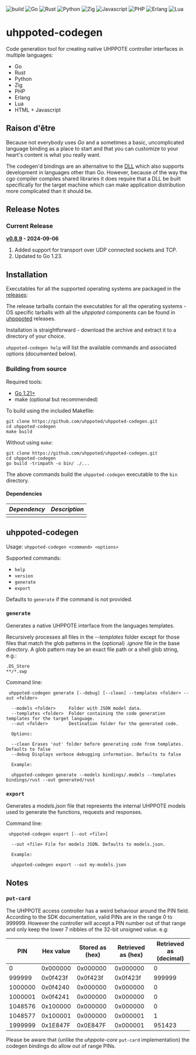 ![build](https://github.com/uhppoted/uhppoted-codegen/workflows/build/badge.svg)
![Go](https://github.com/uhppoted/uhppoted-codegen/workflows/go/badge.svg)
![Rust](https://github.com/uhppoted/uhppoted-codegen/workflows/rust/badge.svg)
![Python](https://github.com/uhppoted/uhppoted-codegen/workflows/python/badge.svg)
![Zig](https://github.com/uhppoted/uhppoted-codegen/workflows/zig/badge.svg)
![Javascript](https://github.com/uhppoted/uhppoted-codegen/workflows/javascript/badge.svg)
![PHP](https://github.com/uhppoted/uhppoted-codegen/workflows/php/badge.svg)
![Erlang](https://github.com/uhppoted/uhppoted-codegen/workflows/erlang/badge.svg)
![Lua](https://github.com/uhppoted/uhppoted-codegen/workflows/lua/badge.svg)

# uhppoted-codegen

Code generation tool for creating native UHPPOTE controller interfaces in multiple languages:
- Go
- Rust
- Python
- Zig
- PHP
- Erlang
- Lua
- HTML + Javascript

## Raison d'être

Because not everybody uses _Go_ and a sometimes a basic, uncomplicated language binding as a place to start and
that you can customize to your heart's content is what you really want.

The codegen'd bindings are an alternative to the [DLL](https://github.com/uhppoted/uhppoted-dll) which also supports
development in languages other than Go. However, because of the way the cgo compiler compiles shared libraries it does
require that a DLL be built specifically for the target machine which can make application distribution more complicated
than it should be.

## Release Notes

### Current Release

**[v0.8.9](https://github.com/uhppoted/uhppoted-codegen/releases/tag/v0.8.9) - 2024-09-06**

1. Added support for transport over UDP connected sockets and TCP.
2. Updated to Go 1.23.


## Installation

Executables for all the supported operating systems are packaged in the [releases](https://github.com/uhppoted/uhppoted-codegen/releases):

The release tarballs contain the executables for all the operating systems - OS specific tarballs with all the _uhppoted_ components can be found in [uhpppoted](https://github.com/uhppoted/uhppoted/releases) releases.

Installation is straightforward - download the archive and extract it to a directory of your choice. 

`uhppoted-codegen help` will list the available commands and associated options (documented below).

### Building from source

Required tools:
- [Go 1.21+](https://go.dev)
- make (optional but recommended)

To build using the included Makefile:

```
git clone https://github.com/uhppoted/uhppoted-codegen.git
cd uhppoted-codegen
make build
```

Without using `make`:
```
git clone https://github.com/uhppoted/uhppoted-codegen.git
cd uhppoted-codegen
go build -trimpath -o bin/ ./...
```

The above commands build the `uhppoted-codegen` executable to the `bin` directory.


#### Dependencies

| *Dependency*                                                            | *Description*                        |
| ----------------------------------------------------------------------- | -------------------------------------|
|                                                                         |                                      |


## uhppoted-codegen

Usage: ```uhppoted-codegen <command> <options>```

Supported commands:

- `help`
- `version`
- `generate`
- `export`

Defaults to `generate` if the command is not provided.

### `generate`

Generates a native UHPPOTE interface from the languages templates. 

Recursively processes all files in the _--templates_ folder except for those files that
match the glob patterns in the (optional) _.ignore_ file in the base directory. A glob
pattern may be an exact file path or a shell glob string, e.g.:
```
.DS_Store
**/*.swp
```

Command line:

` uhppoted-codegen generate [--debug] [--clean] --templates <folder> --out <folder>`

```
  --models <folder>     Folder with JSON model data.
  --templates <folder>  Folder containing the code generation templates for the target language.
  --out <folder>        Destination folder for the generated code.

  Options:

  --clean Erases 'out' folder before generating code from templates. Defaults to false
  --debug Displays verbose debugging information. Defaults to false

  Example:

  uhppoted-codegen generate --models bindings/.models --templates bindings/rust --out generated/rust
```

### `export`

Generates a _models.json_ file that represents the internal UHPPOTE models used to generate the functions,
requests and responses.

Command line:

` uhppoted-codegen export [--out <file>]`

```
  --out <file> File for models JSON. Defaults to models.json.

  Example:
  
  uhppoted-codegen export --out my-models.json
```

## Notes

### `put-card`

The UHPPOTE access controller has a weird behaviour around the PIN field. According to the SDK 
documentation, valid PINs are in the range 0 to 999999. However the controller will accept a 
PIN number out of that range and only keep the lower 7 nibbles of the 32-bit unsigned value.
e.g:

| PIN     | Hex value | Stored as (hex) | Retrieved as (hex) | Retrieved as (decimal) |
|---------|-----------|-----------------|--------------------|------------------------|
| 0       | 0x000000  | 0x000000        | 0x000000           | 0                      |
| 999999  | 0x0f423f  | 0x0f423f        | 0x0f423f           | 999999                 |
| 1000000 | 0x0f4240  | 0x000000        | 0x000000           | 0                      |
| 1000001 | 0x0f4241  | 0x000000        | 0x000000           | 0                      |
| 1048576 | 0x100000  | 0x000000        | 0x000000           | 0                      |
| 1048577 | 0x100001  | 0x000000        | 0x000001           | 1                      |
| 1999999 | 0x1E847F  | 0x0E847F        | 0x000001           | 951423                 |

Please be aware that (unlike the _uhppote-core_ `put-card` implementation) the codegen bindings
do allow out of range PINs.


